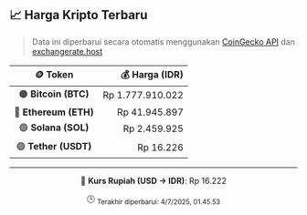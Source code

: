 

<!-- HARGA_KRIPTO -->
## 📈 Harga Kripto Terbaru

> Data ini diperbarui secara otomatis menggunakan [CoinGecko API](https://www.coingecko.com/) dan [exchangerate.host](https://exchangerate.host/)

<div align="center">

| 🪙 Token | 💰 Harga (IDR) |
|:------:|---------------:|
| 🟠 **Bitcoin (BTC)**   | Rp 1.777.910.022 |
| 🔵 **Ethereum (ETH)**  | Rp 41.945.897 |
| 🟣 **Solana (SOL)**    | Rp 2.459.925 |
| 🟢 **Tether (USDT)**   | Rp 16.226 |

---

💱 **Kurs Rupiah (USD → IDR)**: Rp 16.222

🕒 <sub>Terakhir diperbarui: 4/7/2025, 01.45.53</sub>

</div>
<!-- /HARGA_KRIPTO -->